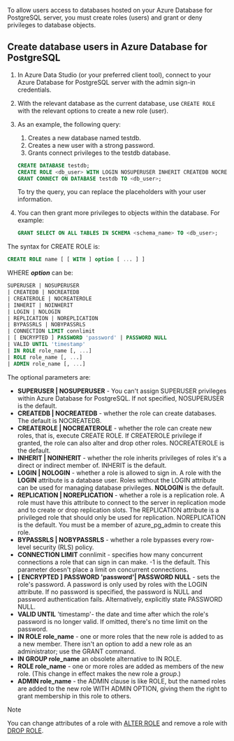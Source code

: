 To allow users access to databases hosted on your Azure Database for PostgreSQL server, you must create roles (users) and grant or deny privileges to database objects.

## Create database users in Azure Database for PostgreSQL

1. In Azure Data Studio (or your preferred client tool), connect to your Azure Database for PostgreSQL server with the admin sign-in credentials.
1. With the relevant database as the current database, use `CREATE ROLE` with the relevant options to create a new role (user).
1. As an example, the following query:
    1. Creates a new database named testdb.
    1. Creates a new user with a strong password.
    1. Grants connect privileges to the testdb database.

    ```sql
    CREATE DATABASE testdb;
    CREATE ROLE <db_user> WITH LOGIN NOSUPERUSER INHERIT CREATEDB NOCREATEROLE NOREPLICATION PASSWORD '<StrongPassword!>';
    GRANT CONNECT ON DATABASE testdb TO <db_user>;
    ```

    To try the query, you can replace the placeholders with your user information.

1. You can then grant more privileges to objects within the database. For example:

    ```sql
    GRANT SELECT ON ALL TABLES IN SCHEMA <schema_name> TO <db_user>;
    ```

The syntax for CREATE ROLE is:

```sql
CREATE ROLE name [ [ WITH ] option [ ... ] ]
```

WHERE ***option*** can be:

```sql
SUPERUSER | NOSUPERUSER
| CREATEDB | NOCREATEDB
| CREATEROLE | NOCREATEROLE
| INHERIT | NOINHERIT
| LOGIN | NOLOGIN
| REPLICATION | NOREPLICATION
| BYPASSRLS | NOBYPASSRLS
| CONNECTION LIMIT connlimit
| [ ENCRYPTED ] PASSWORD 'password' | PASSWORD NULL
| VALID UNTIL 'timestamp'
| IN ROLE role_name [, ...]
| ROLE role_name [, ...]
| ADMIN role_name [, ...]
```

The optional parameters are:

- **SUPERUSER | NOSUPERUSER** - You can't assign SUPERUSER privileges within Azure Database for PostgreSQL. If not specified, NOSUPERUSER is the default.
- **CREATEDB | NOCREATEDB** - whether the role can create databases. The default is NOCREATEDB.
- **CREATEROLE | NOCREATEROLE** - whether the role can create new roles, that is, execute CREATE ROLE. If CREATEROLE privilege if granted, the role can also alter and drop other roles. NOCREATEROLE is the default.
- **INHERIT | NOINHERIT** - whether the role inherits privileges of roles it's a direct or indirect member of. INHERIT is the default.
- **LOGIN | NOLOGIN** - whether a role is allowed to sign in. A role with the **LOGIN** attribute is a database user. Roles without the LOGIN attribute can be used for managing database privileges. **NOLOGIN** is the default.
- **REPLICATION | NOREPLICATION** - whether a role is a replication role. A role must have this attribute to connect to the server in replication mode and to create or drop replication slots. The REPLICATION attribute is a privileged role that should only be used for replication. NOREPLICATION is the default. You must be a member of azure_pg_admin to create this role.
- **BYPASSRLS | NOBYPASSRLS** - whether a role bypasses every row-level security (RLS) policy.
- **CONNECTION LIMIT** connlimit - specifies how many concurrent connections a role that can sign in can make. -1 is the default. This parameter doesn't place a limit on concurrent connections.
- **[ ENCRYPTED ] PASSWORD 'password'| PASSWORD NULL** - sets the role's password. A password is only used by roles with the LOGIN attribute. If no password is specified, the password is NULL and password authentication fails. Alternatively, explicitly state PASSWORD NULL.
- **VALID UNTIL** 'timestamp'- the date and time after which the role's password is no longer valid. If omitted, there's no time limit on the password.
- **IN ROLE role_name** - one or more roles that the new role is added to as a new member. There isn't an option to add a new role as an administrator; use the GRANT command.
- **IN GROUP role_name** an obsolete alternative to IN ROLE.
- **ROLE role_name** - one or more roles are added as members of the new role. (This change in effect makes the new role a *group*.)
- **ADMIN role_name** - the ADMIN clause is like ROLE, but the named roles are added to the new role WITH ADMIN OPTION, giving them the right to grant membership in this role to others.

> [!NOTE]
> You can change attributes of a role with [ALTER ROLE](https://www.postgresql.org/docs/current/sql-alterrole.html) and remove a role with [DROP ROLE](https://www.postgresql.org/docs/current/sql-droprole.html).
